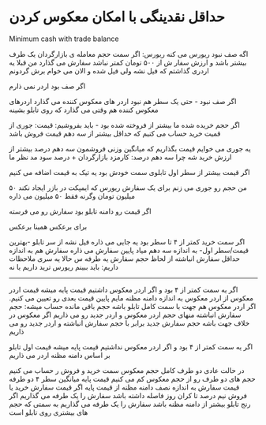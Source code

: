 # حداقل نقدینگی با امکان معکوس کردن 
Minimum cash with trade balance

اگه صف نبود ریورس می کنه
ریورس: اگر سمت حجم معامله ی بازارگردان یک طرف بیشتر باشد و ارزش سفار ش از ۵۰۰ تومان کمتر نباشد سفارش می گذارد
من قبلا یه اردری گذاشتم که فیل نشه ولی فیل شده و الان می خوام برش گردونم

اگر صف بود اردر نمی ذارم

اگر صف نبود - حتی یک سطر هم نبود
اردر های معکوس کننده می گذارد
اردرهای معکوس کننده هم وقتی می گذارد که روی تابلو بشینه

اگر حجم خریده شده ما بیشتر از فروخته شده بود - باید بفروشیم:
قیمت:‌ جوری از قمیت خرید حساب می کنیم که حداقل بیشتر از سه دهم قیمت فروش باشد

یه جوری می خوایم قیمت بگذاریم که میانگین وزنی فروشمون سه دهم درصد بیشتر از ارزش خرید شه
چرا سه دهم درصد: کارمزد بازارگردان + درصد سود مد نظر ما

اگر قیمت بیشتر از سطر اول تابلوی سمت خودش بود یه تیک به قیمت اضافه می کنیم

من حجم رو جوری می زنم برای یک سفارش ریورس که ایمپکت در بازر ایجاد نکند ۵۰ میلیون تومان
وگرنه فقط ۵۰ میلیون می ذاره

اگر قیمت رو دامنه تابلو بود سفارش رو می فرسته

برای برعکس همینا برعکس

اگر سمت خرید کمتر از ۴ تا سطر بود
یه جایی می ذاره فیل نشه
از سر تابلو -بهترین قیمت/سطر اول- به اندازه سه دهم میاد پایین سفارش می ذاره
سفارش هم به اندازه حداقل سفارش انباشته از لحاظ حجم
سفارش یه طرفه س
حالا یه سری ملاحظات داریم:
باید ببینم ریورس ترید داریم یا نه 

----
اگر یه سمت کمتر از ۴ بود و اگر اردر معکوس داشتیم
قیمت پایه میشه قیمت اردر معکوس
از اردر معکوس به اندازه دامنه مظنه مایم پایین قیمت بعدی رو تعیین می کنیم.
اگر اردر معکوس هم جهت با سمت کامل تابلو باشه حجم باقی مانده حساب میشه: حجم سفارش انباشته منهای حجم اردر معکوس
و اردر جدید رو می ذاریم
اگر معکوس در خلاف جهت باشه
حجم سفارش جدید برابر با حجم سفارش انباشته
و اردر جدید رو می ذاریم


اگر یه سمت کمتر از ۴ بود و اگر اردر معکوس نداشتیم
قیمت پایه میشه قیمت اول تابلو
بر اساس دامنه مظنه اردر می ذاریم


در حالت عادی دو طرف کامل
حجم معکوس سمت خرید و فروش ر حساب می کنیم
حجم های دو طرف رو از حجم معکوس کم می کنیم
قیمت پایه میانگین سطر ۴ دو طرفه
قیمت سفارش به اندازه نصف دامنه مظنه از قیمت پایه
اگر قیمت سفارش خرید یا فروش نیم درصد تا کران روز فاصله داشته باشد سفارش را یک طرفه می گذاریم
اگر رنج تابلو بیشتر از دامنه مظنه باشد سفارش را یک طرفه می گذاریم به سمتی که حجم های بیشتری روی تابلو است